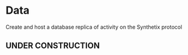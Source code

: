 # Data

Create and host a database replica of activity on the Synthetix protocol

## **UNDER CONSTRUCTION**

